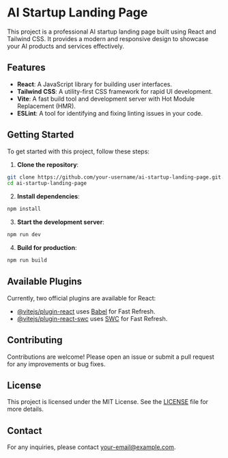 # AI Startup Landing Page

This project is a professional AI startup landing page built using React and Tailwind CSS. It provides a modern and responsive design to showcase your AI products and services effectively.

## Features

- **React**: A JavaScript library for building user interfaces.
- **Tailwind CSS**: A utility-first CSS framework for rapid UI development.
- **Vite**: A fast build tool and development server with Hot Module Replacement (HMR).
- **ESLint**: A tool for identifying and fixing linting issues in your code.

## Getting Started

To get started with this project, follow these steps:

1. **Clone the repository**:

```sh
git clone https://github.com/your-username/ai-startup-landing-page.git
cd ai-startup-landing-page
```

2. **Install dependencies**:

```sh
npm install
```

3. **Start the development server**:

```sh
npm run dev
```

4. **Build for production**:

```sh
npm run build
```

## Available Plugins

Currently, two official plugins are available for React:

- [@vitejs/plugin-react](https://github.com/vitejs/vite-plugin-react/blob/main/packages/plugin-react/README.md) uses [Babel](https://babeljs.io/) for Fast Refresh.
- [@vitejs/plugin-react-swc](https://github.com/vitejs/vite-plugin-react-swc) uses [SWC](https://swc.rs/) for Fast Refresh.

## Contributing

Contributions are welcome! Please open an issue or submit a pull request for any improvements or bug fixes.

## License

This project is licensed under the MIT License. See the [LICENSE](LICENSE) file for more details.

## Contact

For any inquiries, please contact [your-email@example.com](mailto:your-email@example.com).
